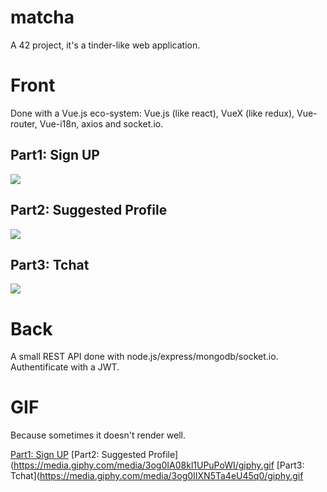 # matcha
A 42 project, it's a tinder-like web application.

# Front
Done with a Vue.js eco-system: Vue.js (like react), VueX (like redux), Vue-router, Vue-i18n, axios and socket.io.

## Part1: Sign UP
![](https://media.giphy.com/media/3og0IvHpwHQbrCA4GA/giphy.gif)

## Part2: Suggested Profile
![](https://media.giphy.com/media/3og0IA08kl1UPuPoWI/giphy.gif)

## Part3: Tchat
![](https://media.giphy.com/media/3og0IIXN5Ta4eU45q0/giphy.gif)

# Back

A small REST API done with node.js/express/mongodb/socket.io.
Authentificate with a JWT.

# GIF
Because sometimes it doesn't render well.

[Part1: Sign UP](https://media.giphy.com/media/3og0IvHpwHQbrCA4GA/giphy.gif)
[Part2: Suggested Profile](https://media.giphy.com/media/3og0IA08kl1UPuPoWI/giphy.gif
[Part3: Tchat](https://media.giphy.com/media/3og0IIXN5Ta4eU45q0/giphy.gif
